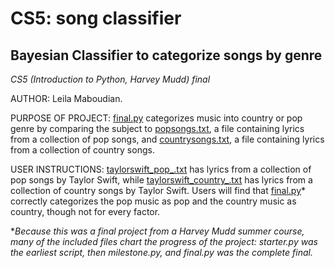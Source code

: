 # CS5: song classifier
## Bayesian Classifier to categorize songs by genre
_CS5 (Introduction to Python, Harvey Mudd) final_

AUTHOR: Leila Maboudian.


PURPOSE OF PROJECT: [final.py](https://github.com/leilamaboudian/song-classifier/blob/main/final.py) categorizes music into country or pop genre by comparing the subject to [popsongs.txt](https://github.com/leilamaboudian/song-classifier/blob/main/popsongs.txt), a file containing lyrics from a collection of pop songs, and [countrysongs.txt](https://github.com/leilamaboudian/song-classifier/blob/main/countrysongs.txt), a file containing lyrics from a collection of country songs.


USER INSTRUCTIONS: [taylorswift_pop_.txt](https://github.com/leilamaboudian/song-classifier/blob/main/taylorswift_pop_.txt) has lyrics from a collection of pop songs by Taylor Swift, while [taylorswift_country_.txt](https://github.com/leilamaboudian/song-classifier/blob/main/taylorswift_country_.txt) has lyrics from a collection of country songs by Taylor Swift. Users will find that [final.py](https://github.com/leilamaboudian/song-classifier/blob/main/final.py)* correctly categorizes the pop music as pop and the country music as country, though not for every factor.


*_Because this was a final project from a Harvey Mudd summer course, many of the included files chart the progress of the project: starter.py was the earliest script, then milestone.py, and final.py was the complete final._
